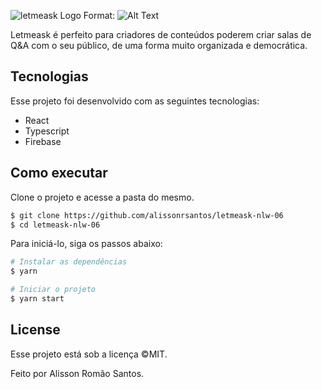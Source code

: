 ![letmeask Logo](/assets/images/logo.svg)
Format: ![Alt Text](url)

<p>Letmeask é perfeito para criadores de conteúdos poderem criar salas de Q&A com o seu público, de uma forma muito organizada e democrática.</p>

## Tecnologias
<p>Esse projeto foi desenvolvido com as seguintes tecnologias:</p>
    <ul>
        <li>React</li>
        <li>Typescript</li>
        <li>Firebase</li>
    </ul>

## Como executar
Clone o projeto e acesse a pasta do mesmo.
```bash
$ git clone https://github.com/alissonrsantos/letmeask-nlw-06
$ cd letmeask-nlw-06
```
Para iniciá-lo, siga os passos abaixo:
```bash
# Instalar as dependências
$ yarn 

# Iniciar o projeto
$ yarn start
```

## License
Esse projeto está sob a licença &copy;MIT.

Feito por Alisson Romão Santos.